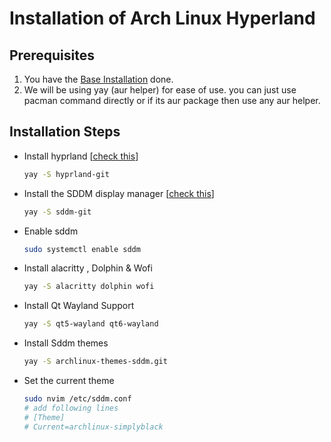 # Installation of Arch Linux Hyperland

## Prerequisites

1. You have the [Base Installation](01_ARCH_INSTALL_BASE.md) done.
2. We will be using yay (aur helper) for ease of use. you can just use pacman command directly or if its aur package then use any aur helper.

## Installation Steps

- Install hyprland [[check this](https://wiki.hyprland.org/Getting-Started/Installation/)]

    ```sh
    yay -S hyprland-git
    ```

- Install the SDDM display manager [[check this](https://wiki.hyprland.org/Getting-Started/Master-Tutorial/#launching-hyprland)]

    ```sh
    yay -S sddm-git
    ```

- Enable sddm
  
    ```sh
    sudo systemctl enable sddm
    ```

- Install alacritty , Dolphin & Wofi

    ```sh
    yay -S alacritty dolphin wofi
    ```

- Install Qt Wayland Support

    ```sh
    yay -S qt5-wayland qt6-wayland 
    ```

- Install Sddm themes

    ```sh
    yay -S archlinux-themes-sddm.git
    ```

- Set the current theme

    ```sh
    sudo nvim /etc/sddm.conf
    # add following lines
    # [Theme]
    # Current=archlinux-simplyblack
    ```
